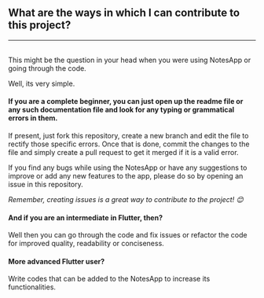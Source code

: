 ## What are the ways in which I can contribute to this project?
<hr>
<br>
This might be the question in your head when you were using NotesApp or going through the code.

Well, its very simple.


#### If you are a complete beginner, you can just open up the readme file or any such documentation file and look for any typing or grammatical errors in them. 

If present, just fork this repository, create a new branch and edit the file to rectify those specific errors. Once that is done, commit the changes to the file and simply create a pull request to get it merged if it is a valid error.

If you find any bugs while using the NotesApp or have any suggestions to improve or add any new features to the app, please do so by opening an issue in this repository.

_Remember, creating issues is a great way to contribute to the project! 😊_

#### And if you are an intermediate in Flutter, then?

Well then you can go through the code and fix issues or refactor the code for improved quality, readability or conciseness.


#### More advanced Flutter user? 

Write codes that can be added to the NotesApp to increase its functionalities. 
